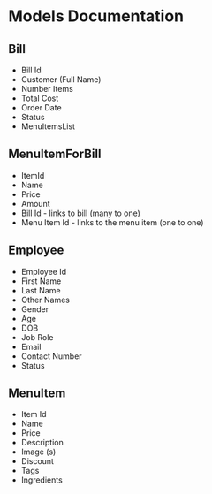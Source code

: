 # Models Documentation

## Bill

- Bill Id
- Customer (Full Name)
- Number Items
- Total Cost
- Order Date
- Status
- MenuItemsList

## MenuItemForBill

- ItemId
- Name
- Price
- Amount
- Bill Id - links to bill (many to one)
- Menu Item Id - links to the menu item (one to one)


## Employee

- Employee Id
- First Name
- Last Name
- Other Names
- Gender
- Age
- DOB
- Job Role
- Email
- Contact Number
- Status

## MenuItem

- Item Id
- Name
- Price
- Description
- Image (s)
- Discount
- Tags
- Ingredients

